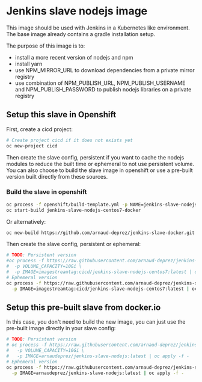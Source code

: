 # Jenkins slave nodejs image

This image should be used with Jenkins in a Kubernetes like environment.
The base image already contains a gradle installation setup.

The purpose of this image is to: 
* install a more recent version of nodejs and npm
* install yarn
* use NPM_MIRROR_URL to download dependencies from a private mirror registry
* use combination of NPM_PUBLISH_URL, NPM_PUBLISH_USERNAME and NPM_PUBLISH_PASSWORD to publish nodejs libraries on a private registry

## Setup this slave in Openshift

First, create a cicd project:

```sh
# Create project cicd if it does not exists yet
oc new-project cicd
```

Then create the slave config, persistent if you want to cache the nodejs modules to reduce the built time
or ephemeral to not use persistent volume.
You can also choose to build the slave image in openshift or use a pre-built version built directly from
these sources.

### Build the slave in openshift

```sh
oc process -f openshift/build-template.yml -p NAME=jenkins-slave-nodejs-centos7 | oc apply -f -
oc start-build jenkins-slave-nodejs-centos7-docker
```

Or alternatively:

```sh
oc new-build https://github.com/arnaud-deprez/jenkins-slave-docker.git --context-dir=slave-nodejs --name=jenkins-slave-nodejs-centos7
```

Then create the slave config, persistent or ephemeral:

```sh
# TODO: Persistent version
#oc process -f https://raw.githubusercontent.com/arnaud-deprez/jenkins-slave-docker/master/slave-nodejs/openshift/slave-config-persistent.yml \
#  -p VOLUME_CAPACITY=10Gi \
#  -p IMAGE=imagestreamtag:cicd/jenkins-slave-nodejs-centos7:latest | oc apply -f -
# Ephemeral version
oc process -f https://raw.githubusercontent.com/arnaud-deprez/jenkins-slave-docker/master/slave-nodejs/openshift/slave-config-ephemeral.yml \
  -p IMAGE=imagestreamtag:cicd/jenkins-slave-nodejs-centos7:latest | oc apply -f -
```

## Setup this pre-built slave from docker.io

In this case, you don't need to build the new image, you can just use the pre-built
image directly in your slave config:

```sh
# TODO: Persistent version
# oc process -f https://raw.githubusercontent.com/arnaud-deprez/jenkins-slave-docker/master/slave-nodejs/openshift/slave-config-persistent.yml \
#   -p VOLUME_CAPACITY=10Gi \
#   -p IMAGE=arnaudeprez/jenkins-slave-nodejs:latest | oc apply -f -
# Ephemeral version
oc process -f https://raw.githubusercontent.com/arnaud-deprez/jenkins-slave-docker/master/slave-nodejs/openshift/slave-config-ephemeral.yml \
  -p IMAGE=arnaudeprez/jenkins-slave-nodejs:latest | oc apply -f -
```